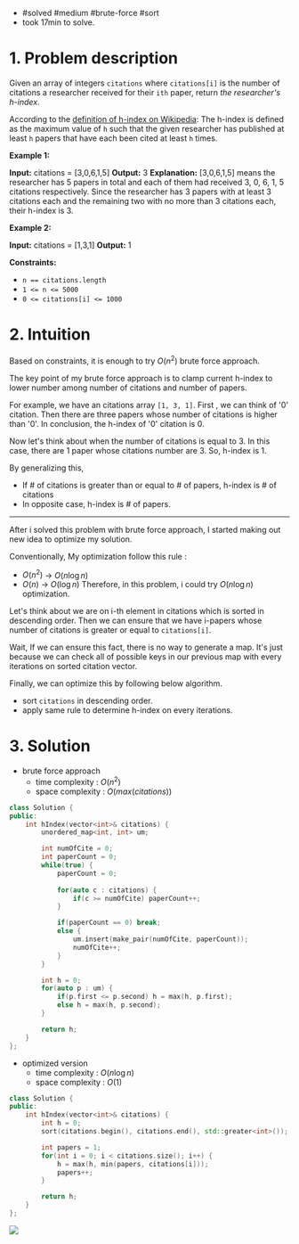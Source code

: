 
- #solved #medium #brute-force #sort 
- took 17min to solve.

# 1. Problem description

Given an array of integers `citations` where `citations[i]` is the number of citations a researcher received for their `ith` paper, return _the researcher's h-index_.

According to the [definition of h-index on Wikipedia](https://en.wikipedia.org/wiki/H-index): The h-index is defined as the maximum value of `h` such that the given researcher has published at least `h` papers that have each been cited at least `h` times.

**Example 1:**

**Input:** citations = [3,0,6,1,5]
**Output:** 3
**Explanation:** [3,0,6,1,5] means the researcher has 5 papers in total and each of them had received 3, 0, 6, 1, 5 citations respectively.
Since the researcher has 3 papers with at least 3 citations each and the remaining two with no more than 3 citations each, their h-index is 3.

**Example 2:**

**Input:** citations = [1,3,1]
**Output:** 1

**Constraints:**

- `n == citations.length`
- `1 <= n <= 5000`
- `0 <= citations[i] <= 1000`

# 2. Intuition

Based on constraints, it is enough to try $O(n^2)$ brute force approach.

The key point of my brute force approach is to clamp current h-index to lower number among number of citations and number of papers.

For example, we have an citations array `[1, 3, 1]`.
First , we can think of '0' citation.
Then there are three papers whose number of citations is higher than '0'.
In conclusion, the h-index of '0' citation is 0.

Now let's think about when the number of citations is equal to 3.
In this case, there are 1 paper whose citations number are 3.
So, h-index is 1.

By generalizing this,
- If # of citations is greater than or equal to # of papers, h-index is # of citations
- In opposite case, h-index is # of papers.

---

After i solved this problem with brute force approach, I started making out new idea to optimize my solution.

Conventionally, My optimization follow this rule :
- $O(n^2)$ -> $O(n \log n)$
- $O(n)$ -> $O(\log n)$
Therefore, in this problem, i could try $O(n \log n)$ optimization.

Let's think about we are on i-th element in citations which is sorted in descending order.
Then we can ensure that we have i-papers whose number of citations is greater or equal to `citations[i]`.

Wait, If we can ensure this fact, there is no way to generate a map.
It's just because we can check all of possible keys in our previous map with every iterations on sorted citation vector.

Finally, we can optimize this by following below algorithm.
- sort `citations` in descending order.
- apply same rule to determine h-index on every iterations.

# 3. Solution

- brute force approach
	- time complexity : $O(n^2)$
	- space complexity : $O(max(citations))$
```cpp
class Solution {
public:
    int hIndex(vector<int>& citations) {
        unordered_map<int, int> um;

        int numOfCite = 0;
        int paperCount = 0;
        while(true) {
            paperCount = 0;
            
            for(auto c : citations) {
                if(c >= numOfCite) paperCount++; 
            }

            if(paperCount == 0) break;
            else {
                um.insert(make_pair(numOfCite, paperCount));
                numOfCite++;
            }
        }

        int h = 0;
        for(auto p : um) {
            if(p.first <= p.second) h = max(h, p.first);
            else h = max(h, p.second);
        }

        return h;
    }
};
```

- optimized version
	- time complexity : $O(n \log n)$
	- space complexity : $O(1)$
```cpp
class Solution {
public:
    int hIndex(vector<int>& citations) {
        int h = 0;
        sort(citations.begin(), citations.end(), std::greater<int>());

        int papers = 1;
        for(int i = 0; i < citations.size(); i++) {
            h = max(h, min(papers, citations[i]));
            papers++;
        } 

        return h;
    }
};
```
![](../../../../../Pasted%20image%2020240219143525.png)